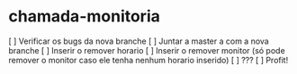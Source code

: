 # chamada-monitoria
[ ] Verificar os bugs da nova branche
[ ] Juntar a master a com a nova branche
[ ] Inserir o remover horario
[ ] Inserir o remover monitor (só pode remover o monitor caso ele tenha nenhum horario inserido)
[ ] ???
[ ] Profit!
